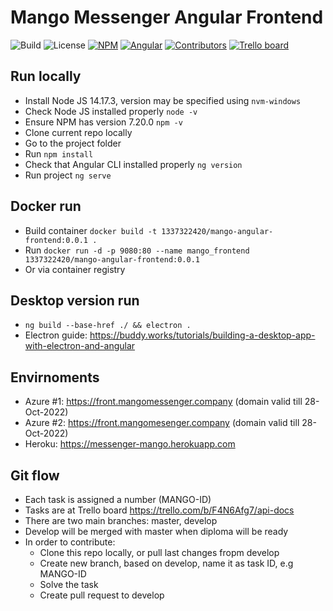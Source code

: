 # Mango Messenger Angular Frontend

![Build](https://img.shields.io/badge/Build-succeeded-brightgreen)
![License](https://img.shields.io/badge/License-MIT-%23bfc400)
[![NPM](https://img.shields.io/badge/npm-14.17.3-%23009127)](https://nodejs.org/en/download/)
[![Angular](https://img.shields.io/badge/Angular%20CLI-11.2.7-%23d61111)](https://angular.io/guide/setup-local)
[![Contributors](https://img.shields.io/badge/Contributors-2-red)](https://github.com/kolosovpetro/MangoAPI/graphs/contributors)
[![Trello board](https://img.shields.io/badge/Task%20Board-Trello-blue)](https://trello.com/b/Z7IlfrRb/mango-messenger-trello)

## Run locally

- Install Node JS 14.17.3, version may be specified using `nvm-windows`
- Check Node JS installed properly `node -v`
- Ensure NPM has version 7.20.0 `npm -v`
- Clone current repo locally
- Go to the project folder
- Run `npm install`
- Check that Angular CLI installed properly `ng version`
- Run project `ng serve`

## Docker run

- Build container `docker build -t 1337322420/mango-angular-frontend:0.0.1 .`
- Run `docker run -d -p 9080:80 --name mango_frontend 1337322420/mango-angular-frontend:0.0.1`
- Or via container registry

## Desktop version run

- `ng build --base-href ./ && electron .`
- Electron guide: https://buddy.works/tutorials/building-a-desktop-app-with-electron-and-angular

## Envirnoments

- Azure #1: https://front.mangomessenger.company (domain valid till 28-Oct-2022)
- Azure #2: https://front.mangomesenger.company (domain valid till 28-Oct-2022)
- Heroku: https://messenger-mango.herokuapp.com

## Git flow

- Each task is assigned a number (MANGO-ID)
- Tasks are at Trello board https://trello.com/b/F4N6Afg7/api-docs
- There are two main branches: master, develop
- Develop will be merged with master when diploma will be ready
- In order to contribute:
  - Clone this repo locally, or pull last changes fropm develop
  - Create new branch, based on develop, name it as task ID, e.g MANGO-ID
  - Solve the task
  - Create pull request to develop
